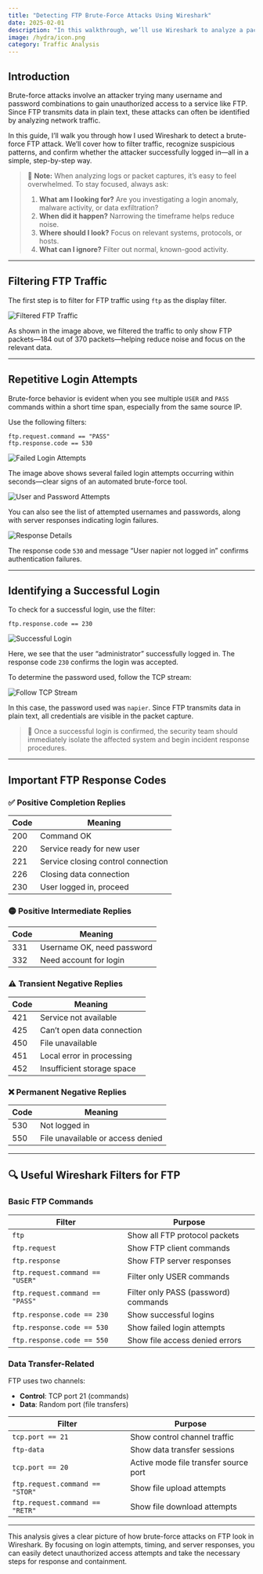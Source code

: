```yaml
---
title: "Detecting FTP Brute-Force Attacks Using Wireshark"
date: 2025-02-01
description: "In this walkthrough, we’ll use Wireshark to analyze a packet capture and detect a brute-force attack on an FTP server. You’ll learn how to filter FTP traffic, identify repeated login attempts, and trace the attacker's IP address."
image: /hydra/icon.png
category: Traffic Analysis
---
```


## Introduction

Brute-force attacks involve an attacker trying many username and password combinations to gain unauthorized access to a service like FTP. Since FTP transmits data in plain text, these attacks can often be identified by analyzing network traffic.

In this guide, I’ll walk you through how I used Wireshark to detect a brute-force FTP attack. We’ll cover how to filter traffic, recognize suspicious patterns, and confirm whether the attacker successfully logged in—all in a simple, step-by-step way.

> 📝 **Note:** When analyzing logs or packet captures, it’s easy to feel overwhelmed. To stay focused, always ask:
>
> 1. **What am I looking for?** Are you investigating a login anomaly, malware activity, or data exfiltration?
> 2. **When did it happen?** Narrowing the timeframe helps reduce noise.
> 3. **Where should I look?** Focus on relevant systems, protocols, or hosts.
> 4. **What can I ignore?** Filter out normal, known-good activity.

---

## Filtering FTP Traffic

The first step is to filter for FTP traffic using `ftp` as the display filter.

![Filtered FTP Traffic](/blog-images/hydra/ftp-only.PNG)

As shown in the image above, we filtered the traffic to only show FTP packets—184 out of 370 packets—helping reduce noise and focus on the relevant data.

---

## Repetitive Login Attempts

Brute-force behavior is evident when you see multiple `USER` and `PASS` commands within a short time span, especially from the same source IP.

Use the following filters:

```wireshark
ftp.request.command == "PASS"
ftp.response.code == 530
```

![Failed Login Attempts](/blog-images/hydra/failed_login.PNG)

The image above shows several failed login attempts occurring within seconds—clear signs of an automated brute-force tool.

![User and Password Attempts](/blog-images/hydra/user-pass.PNG)

You can also see the list of attempted usernames and passwords, along with server responses indicating login failures.

![Response Details](/blog-images/hydra/faled.PNG)

The response code `530` and message “User napier not logged in” confirms authentication failures.

---

## Identifying a Successful Login

To check for a successful login, use the filter:

```wireshark
ftp.response.code == 230
```

![Successful Login](/blog-images/hydra/user-login.PNG)

Here, we see that the user “administrator” successfully logged in. The response code `230` confirms the login was accepted.

To determine the password used, follow the TCP stream:

![Follow TCP Stream](/blog-images/hydra/login-follow-stream.PNG)

In this case, the password used was `napier`. Since FTP transmits data in plain text, all credentials are visible in the packet capture.

> 🔐 Once a successful login is confirmed, the security team should immediately isolate the affected system and begin incident response procedures.

---

## Important FTP Response Codes

### ✅ Positive Completion Replies


| Code | Meaning                            |
|------|------------------------------------|
| 200  | Command OK                         |
| 220  | Service ready for new user         |
| 221  | Service closing control connection |
| 226  | Closing data connection            |
| 230  | User logged in, proceed            |


### 🟡 Positive Intermediate Replies

| Code | Meaning                        |
|------|--------------------------------|
| 331  | Username OK, need password     |
| 332  | Need account for login         |

### ⚠️ Transient Negative Replies

| Code | Meaning                              |
|------|--------------------------------------|
| 421  | Service not available                |
| 425  | Can’t open data connection           |
| 450  | File unavailable                     |
| 451  | Local error in processing            |
| 452  | Insufficient storage space           |

### ❌ Permanent Negative Replies

| Code | Meaning                              |
|------|--------------------------------------|
| 530  | Not logged in                        |
| 550  | File unavailable or access denied    |

---

## 🔍 Useful Wireshark Filters for FTP

### Basic FTP Commands

| Filter                              | Purpose                                 |
|-------------------------------------|-----------------------------------------|
| `ftp`                               | Show all FTP protocol packets           |
| `ftp.request`                       | Show FTP client commands                |
| `ftp.response`                      | Show FTP server responses               |
| `ftp.request.command == "USER"`     | Filter only USER commands               |
| `ftp.request.command == "PASS"`     | Filter only PASS (password) commands    |
| `ftp.response.code == 230`          | Show successful logins                  |
| `ftp.response.code == 530`          | Show failed login attempts              |
| `ftp.response.code == 550`          | Show file access denied errors          |

### Data Transfer-Related

FTP uses two channels:
- **Control**: TCP port 21 (commands)
- **Data**: Random port (file transfers)

| Filter                              | Purpose                                     |
|-------------------------------------|---------------------------------------------|
| `tcp.port == 21`                    | Show control channel traffic                |
| `ftp-data`                          | Show data transfer sessions                 |
| `tcp.port == 20`                    | Active mode file transfer source port       |
| `ftp.request.command == "STOR"`     | Show file upload attempts                   |
| `ftp.request.command == "RETR"`     | Show file download attempts                 |

---

This analysis gives a clear picture of how brute-force attacks on FTP look in Wireshark. By focusing on login attempts, timing, and server responses, you can easily detect unauthorized access attempts and take the necessary steps for response and containment.